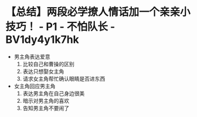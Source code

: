 # 【总结】两段必学撩人情话加一个亲亲小技巧！ - P1 - 不怕队长 - BV1dy4y1k7hk

-   男主角表达爱意
    1.  比较自己和曹操的区别
    2.  表达只想娶女主角
    3.  请求女主角帮忙确认眼睛是否进东西
-   女主角回应男主角
    1.  表达男主角在自己身边很美
    2.  暗示对男主角的喜欢
    3.  告知男主角不要闹了